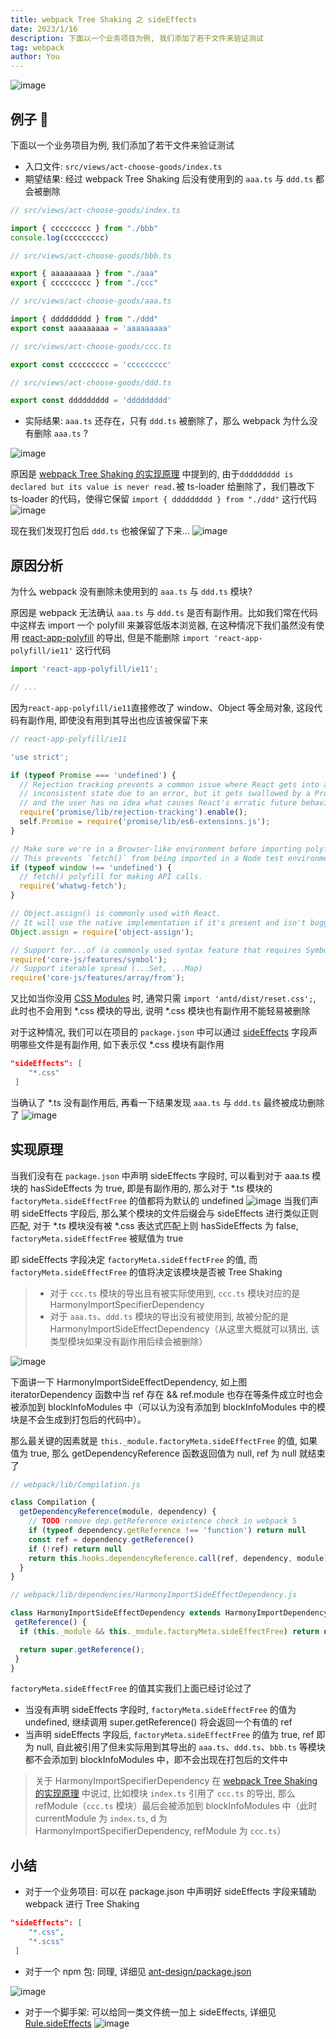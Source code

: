 ```yaml
---
title: webpack Tree Shaking 之 sideEffects
date: 2023/1/16
description: 下面以一个业务项目为例, 我们添加了若干文件来验证测试
tag: webpack
author: You
---
```


![image](https://user-images.githubusercontent.com/23253540/212721530-f6fa4aaf-1b02-49b0-aff9-c497c2881ccd.png)

## 例子 🌰
下面以一个业务项目为例, 我们添加了若干文件来验证测试
- 入口文件: `src/views/act-choose-goods/index.ts`
- 期望结果: 经过 webpack Tree Shaking 后没有使用到的 `aaa.ts` 与 `ddd.ts` 都会被删除

```js
// src/views/act-choose-goods/index.ts

import { ccccccccc } from "./bbb"
console.log(ccccccccc)
```

```js
// src/views/act-choose-goods/bbb.ts

export { aaaaaaaaa } from "./aaa"
export { ccccccccc } from "./ccc"
```

```js
// src/views/act-choose-goods/aaa.ts

import { ddddddddd } from "./ddd"
export const aaaaaaaaa = 'aaaaaaaaa'
```

```js
// src/views/act-choose-goods/ccc.ts

export const ccccccccc = 'ccccccccc'
```


```js
// src/views/act-choose-goods/ddd.ts

export const ddddddddd = 'ddddddddd'
```
- 实际结果: `aaa.ts` 还存在，只有 `ddd.ts` 被删除了，那么 webpack 为什么没有删除 `aaa.ts` ?

![image](https://user-images.githubusercontent.com/23253540/212681528-afaabc9b-6cfb-4581-8261-3c6c9ff7eb2c.png)

原因是 [webpack Tree Shaking 的实现原理](https://github.com/xiaoxiaojx/blog/issues/51) 中提到的, 由于`ddddddddd is declared but its value is never read.`被 ts-loader 给删除了，我们篡改下 ts-loader 的代码，使得它保留 `import { ddddddddd } from "./ddd"` 这行代码
![image](https://user-images.githubusercontent.com/23253540/212682592-ffcad6ed-1c7b-467e-99dd-9e7788cb717a.png)


现在我们发现打包后 `ddd.ts` 也被保留了下来...
![image](https://user-images.githubusercontent.com/23253540/212682842-8e248065-cc29-49d1-b985-5a2caf725146.png)

## 原因分析
为什么 webpack 没有删除未使用到的 `aaa.ts` 与 `ddd.ts` 模块? 

原因是 webpack 无法确认 `aaa.ts` 与 `ddd.ts` 是否有副作用。比如我们常在代码中这样去 import 一个 polyfill 来兼容低版本浏览器, 在这种情况下我们虽然没有使用 [react-app-polyfill](https://github.com/facebook/create-react-app/tree/bb64e31a81eb12d688c14713dce812143688750a/packages/react-app-polyfill) 的导出, 但是不能删除 `import 'react-app-polyfill/ie11'` 这行代码
```js
import 'react-app-polyfill/ie11';

// ...
```
因为`react-app-polyfill/ie11`直接修改了 window、Object 等全局对象, 这段代码有副作用, 即使没有用到其导出也应该被保留下来
```js
// react-app-polyfill/ie11

'use strict';

if (typeof Promise === 'undefined') {
  // Rejection tracking prevents a common issue where React gets into an
  // inconsistent state due to an error, but it gets swallowed by a Promise,
  // and the user has no idea what causes React's erratic future behavior.
  require('promise/lib/rejection-tracking').enable();
  self.Promise = require('promise/lib/es6-extensions.js');
}

// Make sure we're in a Browser-like environment before importing polyfills
// This prevents `fetch()` from being imported in a Node test environment
if (typeof window !== 'undefined') {
  // fetch() polyfill for making API calls.
  require('whatwg-fetch');
}

// Object.assign() is commonly used with React.
// It will use the native implementation if it's present and isn't buggy.
Object.assign = require('object-assign');

// Support for...of (a commonly used syntax feature that requires Symbols)
require('core-js/features/symbol');
// Support iterable spread (...Set, ...Map)
require('core-js/features/array/from');
```
又比如当你没用 [CSS Modules](https://github.com/css-modules/css-modules) 时, 通常只需 `import 'antd/dist/reset.css';`, 此时也不会用到 *.css 模块的导出, 说明 *.css 模块也有副作用不能轻易被删除

对于这种情况, 我们可以在项目的 `package.json` 中可以通过 [sideEffects](https://webpack.js.org/guides/tree-shaking/#mark-the-file-as-side-effect-free) 字段声明哪些文件是有副作用, 如下表示仅 *.css 模块有副作用
```json
"sideEffects": [
    "*.css"
 ]
```
当确认了 *.ts 没有副作用后, 再看一下结果发现 `aaa.ts` 与 `ddd.ts` 最终被成功删除了
![image](https://user-images.githubusercontent.com/23253540/212686955-bd13041d-0618-4326-80b4-d238d7369455.png)
## 实现原理
当我们没有在 `package.json` 中声明 sideEffects 字段时, 可以看到对于 aaa.ts 模块的 hasSideEffects 为 true, 即是有副作用的, 那么对于 *.ts 模块的 `factoryMeta.sideEffectFree` 的值都将为默认的 undefined
![image](https://user-images.githubusercontent.com/23253540/212687690-3cb6c09c-cc97-4b70-84ad-4fe51b142a4e.png)
当我们声明 sideEffects 字段后, 那么某个模块的文件后缀会与 sideEffects 进行类似正则匹配, 对于 *.ts 模块没有被 *.css 表达式匹配上则 hasSideEffects 为 false, `factoryMeta.sideEffectFree` 被赋值为 true

即 sideEffects 字段决定 `factoryMeta.sideEffectFree` 的值, 而 `factoryMeta.sideEffectFree` 的值将决定该模块是否被 Tree Shaking

> - 对于 `ccc.ts` 模块的导出且有被实际使用到, `ccc.ts` 模块对应的是 HarmonyImportSpecifierDependency 
> - 对于 `aaa.ts`、`ddd.ts` 模块的导出没有被使用到, 故被分配的是 HarmonyImportSideEffectDependency（从这里大概就可以猜出, 该类型模块如果没有副作用后续会被删除）


![image](https://user-images.githubusercontent.com/23253540/212691704-da47092c-ede4-48de-8fc6-50a87a85dbab.png)

下面讲一下 HarmonyImportSideEffectDependency, 如上图 iteratorDependency 函数中当 ref 存在 && ref.module 也存在等条件成立时也会被添加到 blockInfoModules 中（可以认为没有添加到 blockInfoModules 中的模块是不会生成到打包后的代码中）。

那么最关键的因素就是 `this._module.factoryMeta.sideEffectFree` 的值, 如果值为 true, 那么 getDependencyReference 函数返回值为 null, ref 为 null 就结束了
```js
// webpack/lib/Compilation.js

class Compilation {
  getDependencyReference(module, dependency) {
    // TODO remove dep.getReference existence check in webpack 5
    if (typeof dependency.getReference !== 'function') return null
    const ref = dependency.getReference()
    if (!ref) return null
    return this.hooks.dependencyReference.call(ref, dependency, module)
  }
}

// webpack/lib/dependencies/HarmonyImportSideEffectDependency.js

class HarmonyImportSideEffectDependency extends HarmonyImportDependency {
 getReference() {
  if (this._module && this._module.factoryMeta.sideEffectFree) return null;

  return super.getReference();
 }
}
```
`factoryMeta.sideEffectFree` 的值其实我们上面已经讨论过了
- 当没有声明 sideEffects 字段时, `factoryMeta.sideEffectFree` 的值为 undefined, 继续调用 super.getReference() 将会返回一个有值的 ref
- 当声明 sideEffects 字段后, `factoryMeta.sideEffectFree` 的值为 true, ref 即为 null, 自此被引用了但未实际用到其导出的 `aaa.ts`、`ddd.ts`、`bbb.ts` 等模块都不会添加到 blockInfoModules 中，即不会出现在打包后的文件中

> 关于 HarmonyImportSpecifierDependency 在 [webpack Tree Shaking 的实现原理](https://github.com/xiaoxiaojx/blog/issues/51) 中说过, 比如模块 `index.ts` 引用了 `ccc.ts` 的导出, 那么 refModule（`ccc.ts` 模块）最后会被添加到 blockInfoModules 中（此时 currentModule 为 `index.ts`, d 为 HarmonyImportSpecifierDependency, refModule 为 `ccc.ts`）


## 小结
- 对于一个业务项目: 可以在 package.json 中声明好 sideEffects 字段来辅助 webpack 进行 Tree Shaking
```json
"sideEffects": [
    "*.css",
    "*.scss"
 ]
```
- 对于一个 npm 包: 同理, 详细见 [ant-design/package.json](https://github.com/ant-design/ant-design/blob/master/package.json)

![image](https://user-images.githubusercontent.com/23253540/212705883-50b5c432-9a66-4351-abf6-5a50effce478.png)

- 对于一个脚手架: 可以给同一类文件统一加上 sideEffects, 详细见 [Rule.sideEffects](https://webpack.js.org/configuration/module/#rulesideeffects)
![image](https://user-images.githubusercontent.com/23253540/212706133-1245e53c-d246-4257-b659-098aa4808610.png)